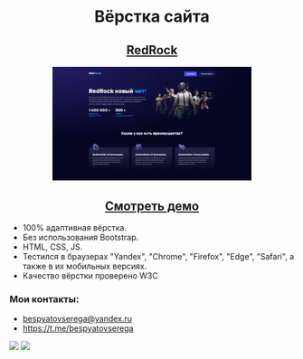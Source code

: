 <h1 align="center">Вёрстка сайта</h1>
<h2 align="center"><a href="https://sergeybespyatov.github.io/demo-1/" target="_blank">RedRock</a></h2>
<p align="center"><img align="ctnter" width="70%" src="https://github.com/sergeybespyatov/RedRock/blob/main/screenshot.jpg"></p>
<h2 align="center"><strong><a href="https://sergeybespyatov.github.io/demo-1/" target="_blank">Смотреть демо</a></strong></h2>

- 100% адаптивная вёрстка.
- Без использования Bootstrap.
- HTML, CSS, JS.
- Тестился в браузерах "Yandex", "Chrome", "Firefox", "Edge", "Safari", а также в их мобильных версиях.
- Качество вёрстки проверено W3C

### Мои контакты:

- bespyatovserega@yandex.ru
- https://t.me/bespyatovserega


<a href="https://github.com/sergeybespyatov/webovio"><img width="25%" src="https://github.com/sergeybespyatov/webovio/blob/main/screenshot.png"/></a>
<a href="https://github.com/sergeybespyatov/webovio"><img width="25%" src="https://github.com/sergeybespyatov/freshnesecom/blob/main/screenshot.png"/></a>

